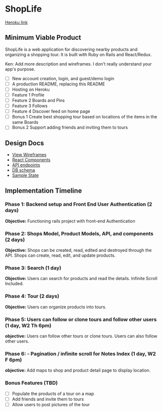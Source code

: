 # ShopLife


[Heroku link][heroku]

[heroku]: www.herokuapp.com

## Minimum Viable Product
ShopLife is a web application for discovering nearby products and organizing a shopping tour. It is built with Ruby on Rails and React/Redux.

Ken: Add more description and wireframes. I don't really understand your app's purpose.

- [ ] New account creation, login, and guest/demo login
- [ ] A production README, replacing this README
- [ ] Hosting on Heroku
- [ ] Feature 1
Profile
- [ ] Feature 2
Boards and Pins
- [ ] Feature 3
Follows
- [ ] Feature 4
Discover feed on home page
- [ ] Bonus 1
Create best shopping tour based on locations of the items in the same Boards
- [ ] Bonus 2
Support adding friends and inviting them to tours

## Design Docs
* [View Wireframes][wireframes]
* [React Components][components]
* [API endpoints][api-endpoints]
* [DB schema][schema]
* [Sample State][sample-state]

[wireframes]: docs/wireframes
[components]: docs/component-hierarchy.md
[sample-state]: docs/sample-state.md
[api-endpoints]: docs/api-endpoints.md
[schema]: docs/schema.md

## Implementation Timeline

### Phase 1: Backend setup and Front End User Authentication (2 days)

**Objective:** Functioning rails project with front-end Authentication

### Phase 2: Shops Model, Product Models, API, and components (2 days)

**Objective:** Shops can be created, read, edited and destroyed through
the API. Shops can create, read, edit, and update products.

### Phase 3: Search (1 day)

**Objective:** Users can search for products and read the details.
Infinite Scroll Included.

### Phase 4: Tour (2 days)

**Objective:** Users can organize products into tours.

### Phase 5: Users can follow or clone tours and follow other users (1 day, W2 Th 6pm)

**objective:** Users can follow other tours or clone tours. Users can
also follow other users.

### Phase 6: - Pagination / infinite scroll for Notes Index (1 day, W2 F 6pm)

**objective:** Add maps to shop and product detail page to display location.

### Bonus Features (TBD)
- [ ] Populate the products of a tour on a map
- [ ] Add friends and invite them to tours
- [ ] Allow users to post pictures of the tour
